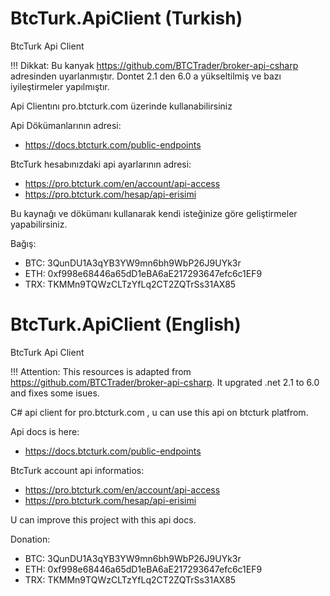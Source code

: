 # BtcTurk.ApiClient (Turkish)
BtcTurk Api Client

!!! Dikkat: Bu kanyak https://github.com/BTCTrader/broker-api-csharp adresinden uyarlanmıştır. Dontet 2.1 den 6.0 a yükseltilmiş ve bazı iyileştirmeler yapılmıştır.

Api Clientını pro.btcturk.com üzerinde kullanabilirsiniz 

Api Dökümanlarının adresi:
  * https://docs.btcturk.com/public-endpoints

BtcTurk hesabınızdaki api ayarlarının adresi:
  * https://pro.btcturk.com/en/account/api-access 
  * https://pro.btcturk.com/hesap/api-erisimi

Bu kaynağı ve dökümanı kullanarak kendi isteğinize göre geliştirmeler yapabilirsiniz.

Bağış:
  * BTC: 3QunDU1A3qYB3YW9mn6bh9WbP26J9UYk3r
  * ETH: 0xf998e68446a65dD1eBA6aE217293647efc6c1EF9 
  * TRX: TKMMn9TQWzCLTzYfLq2CT2ZQTrSs31AX85 


# BtcTurk.ApiClient (English)
BtcTurk Api Client

!!! Attention: This resources is adapted from https://github.com/BTCTrader/broker-api-csharp. It upgrated .net 2.1 to 6.0 and fixes some isues.

C# api client for pro.btcturk.com , u can use this api on btcturk platfrom. 

Api docs is here:
  * https://docs.btcturk.com/public-endpoints

BtcTurk account api informatios:
  * https://pro.btcturk.com/en/account/api-access 
  * https://pro.btcturk.com/hesap/api-erisimi

U can improve this project with this api docs.

Donation:
  * BTC: 3QunDU1A3qYB3YW9mn6bh9WbP26J9UYk3r
  * ETH: 0xf998e68446a65dD1eBA6aE217293647efc6c1EF9 
  * TRX: TKMMn9TQWzCLTzYfLq2CT2ZQTrSs31AX85 

